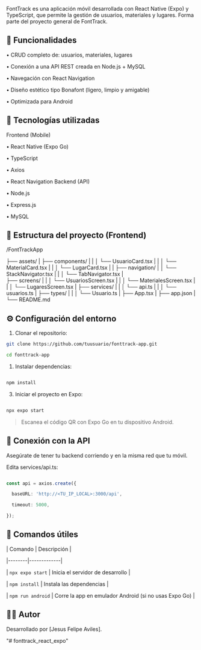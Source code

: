 FontTrack es una aplicación móvil desarrollada con React Native (Expo) y TypeScript, que permite la gestión de usuarios, materiales y lugares. Forma parte del proyecto general de FontTrack.

## 📱 Funcionalidades

• CRUD completo de: usuarios, materiales, lugares

• Conexión a una API REST creada en Node.js + MySQL

• Navegación con React Navigation

• Diseño estético tipo Bonafont (ligero, limpio y amigable)

• Optimizada para Android

## 🚀 Tecnologías utilizadas

Frontend (Mobile)

• React Native (Expo Go)

• TypeScript

• Axios

• React Navigation
Backend (API)

• Node.js

• Express.js

• MySQL

## 📂 Estructura del proyecto (Frontend)

/FontTrackApp

├── assets/
|
├── components/
|   |
│   └── UsuarioCard.tsx
|   |
│   └── MaterialCard.tsx
|   |
│   └── LugarCard.tsx
|   |
├── navigation/
|
│   └── StackNavigator.tsx
|   |
│   └── TabNavigator.tsx
|   
├── screens/
|   |
│   └── UsuariosScreen.tsx
|   |
│   └── MaterialesScreen.tsx
|   |
│   └── LugaresScreen.tsx
|
├── services/
|   |
│   └── api.ts
|   |
│   └── usuarios.ts
|
├── types/
|   |
│   └── Usuario.ts
|
├── App.tsx
|
├── app.json
|
└── README.md

## ⚙️ Configuración del entorno

1.	Clonar el repositorio:

```bash
git clone https://github.com/tuusuario/fonttrack-app.git

cd fonttrack-app
```
1. Instalar dependencias:
```bash

npm install
```
3. Iniciar el proyecto en Expo:
```bash

npx expo start

```
> Escanea el código QR con Expo Go en tu dispositivo Android.

## 🔗 Conexión con la API

Asegúrate de tener tu backend corriendo y en la misma red que tu móvil.

Edita services/api.ts:

```ts

const api = axios.create({

  baseURL: 'http://<TU_IP_LOCAL>:3000/api',

  timeout: 5000,

});
```
## 🧪 Comandos útiles

| Comando | Descripción |

|--------|-------------|

| `npx expo start` | Inicia el servidor de desarrollo |

| `npm install` | Instala las dependencias |

| `npm run android` | Corre la app en emulador Android (si no usas Expo Go) |

## 🧑‍💻 Autor

Desarrollado por [Jesus Felipe Aviles].

"# fonttrack_react_expo" 
